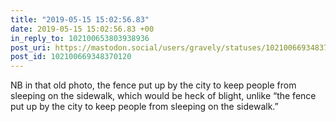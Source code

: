 ```yaml
---
title: "2019-05-15 15:02:56.83"
date: 2019-05-15 15:02:56.83 +00
in_reply_to: 102100653803938936
post_uri: https://mastodon.social/users/gravely/statuses/102100669348370120
post_id: 102100669348370120
---
```

NB in that old photo, the fence put up by the city to keep people from sleeping on the sidewalk, which would be heck of blight, unlike “the fence put up by the city to keep people from sleeping on the sidewalk.”


